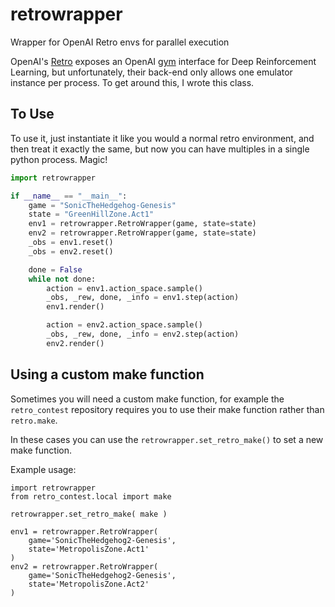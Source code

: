 # retrowrapper
Wrapper for OpenAI Retro envs for parallel execution

OpenAI's [Retro](https://github.com/openai/retro) exposes an OpenAI [gym](https://gym.openai.com/) interface for Deep Reinforcement Learning, but
unfortunately, their back-end only allows one emulator instance per process. To get around this, I wrote this class.

## To Use
To use it, just instantiate it like you would a normal retro environment, and then treat it exactly the same, but now you can have multiples in a single python process. Magic!

```python
import retrowrapper

if __name__ == "__main__":
    game = "SonicTheHedgehog-Genesis"
    state = "GreenHillZone.Act1"
    env1 = retrowrapper.RetroWrapper(game, state=state)
    env2 = retrowrapper.RetroWrapper(game, state=state)
    _obs = env1.reset()
    _obs = env2.reset()

    done = False
    while not done:
        action = env1.action_space.sample()
        _obs, _rew, done, _info = env1.step(action)
        env1.render()

        action = env2.action_space.sample()
        _obs, _rew, done, _info = env2.step(action)
        env2.render()
```

## Using a custom make function

Sometimes you will need a custom make function, for example the `retro_contest`
repository requires you to use their make function rather than `retro.make`.

In these cases you can use the `retrowrapper.set_retro_make()` to set a new
make function.

Example usage:

```
import retrowrapper
from retro_contest.local import make

retrowrapper.set_retro_make( make )

env1 = retrowrapper.RetroWrapper(
    game='SonicTheHedgehog2-Genesis', 
    state='MetropolisZone.Act1'
)
env2 = retrowrapper.RetroWrapper(
    game='SonicTheHedgehog2-Genesis', 
    state='MetropolisZone.Act2'
)
```
